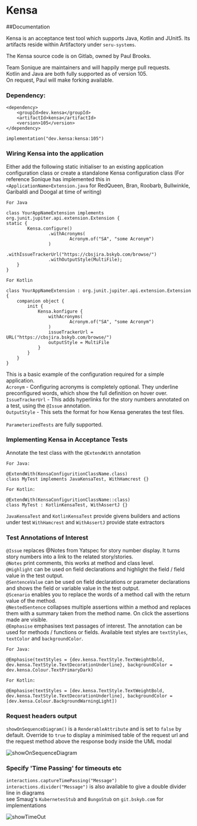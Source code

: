 # Kensa
##Documentation

Kensa is an acceptance test tool which supports Java, Kotlin and JUnit5. Its artifacts reside within Artifactory under `seru-systems`.

The Kensa source code is on Gitlab, owned by Paul Brooks.

Team Sonique are maintainers and will happily merge pull requests.
<br />
Kotlin and Java are both fully supported as of version 105.
<br />
On request, Paul will make forking available.
### Dependency:
```
<dependency>
    <groupId>dev.kensa</groupId>
    <artifactId>kensa</artifactId>
    <version>105</version>
</dependency>
```
```
implementation("dev.kensa:kensa:105")
```

### Wiring Kensa into the application
Either add the following static initialiser to an existing application configuration class or create a standalone Kensa configuration class
(For reference Sonique has implemented this in ```<ApplicationName>Extension.java``` for RedQueen, Bran, Roobarb, Bullwinkle, Garibaldi and Doogal at time of writing)

`For Java`
```
class YourAppNameExtension implements org.junit.jupiter.api.extension.Extension {
static {
        Kensa.configure()
                .withAcronyms(
                        Acronym.of("SA", "some Acronym")
                )
                .withIssueTrackerUrl("https://cbsjira.bskyb.com/browse/")
                .withOutputStyle(MultiFile);
    }
}
```

`For Kotlin`
```
class YourAppNameExtension : org.junit.jupiter.api.extension.Extension {
    companion object {
        init {
            Kensa.konfigure {
                withAcronyms(
                        Acronym.of("SA", "some Acronym")
                )
                issueTrackerUrl = URL("https://cbsjira.bskyb.com/browse/")
                outputStyle = MultiFile
            }
        }
    }
}
```
This is a basic example of the configuration required for a simple application.<br />
```Acronym``` - Configuring acronyms is completely optional. They underline preconfigured words, which show the full definition on hover over.<br />
```IssueTrackerUrl``` - This adds hyperlinks for the story numbers annotated on a test, using the ```@Issue``` annotation.<br />
```OutputStyle``` - This sets the format for how Kensa generates the test files.<br /><br />
```ParameterizedTests``` are fully supported.
### Implementing Kensa in Acceptance Tests

Annotate the test class with the ```@ExtendWith``` annotation

`For Java:`
```
@ExtendWith(KensaConfiguritionClassName.class)
class MyTest implements JavaKensaTest, WithHamcrest {}
```
`For Kotlin:`
```
@ExtendWith(KensaConfiguritionClassName::class)
class MyTest : KotlinKensaTest, WithAssertJ {}
```

`JavaKensaTest` and `KotlinKensaTest` provide givens builders and actions under test
`WithHamcrest` and `WithAssertJ` provide state extractors

### Test Annotations of Interest

```@Issue```    replaces @Notes from Yatspec for story number display. It turns story numbers into a link to the related story/stories.<br />
```@Notes```    print comments, this works at method and class level.<br />
```@Highlight```     can be used on field declarations and highlight the field / field value in the test output.<br />
```@SentenceValue```    can be used on field declarations or parameter declarations and shows the field or variable value in the test output.<br />
```@Scenario```     enables you to replace the words of a method call with the return value of the method.<br />
```@NestedSentence```    collapses multiple assertions within a method and replaces them with a summary taken from the method name. On click the assertions made are visible.<br />
```@Emphasise```    emphasises text passages of interest. The annotation can be used for methods / functions or fields. Available text styles are `textStyles`, `textColor` and `backgroundColor`.<br />

`For Java:`
```
@Emphasise(textStyles = {dev.kensa.TextStyle.TextWeightBold, dev.kensa.TextStyle.TextDecorationUnderline}, backgroundColor = dev.kensa.Colour.TextPrimaryDark)
```
`For Kotlin:`
```
@Emphasise(textStyles = [dev.kensa.TextStyle.TextWeightBold, dev.kensa.TextStyle.TextDecorationUnderline], backgroundColor = [dev.kensa.Colour.BackgroundWarningLight])
```

### Request headers output
```showOnSequenceDiagram()``` is a `RenderableAttribute` and is set to `false` by default. Override to `true` to display a minimised table of the request url and the request method above the response body inside the UML modal

![showOnSequenceDiagram](src/main/resources/showOnSequenceDiagram.png)

### Specify 'Time Passing' for timeouts etc
`interactions.captureTimePassing("Message")`<br />
`interactions.divider("Message")` is also available to give a double divider line in diagrams<br />
see Smaug's `KubernetesStub` and `BungoStub` on `git.bskyb.com` for implementations

![showTimeOut](src/main/resources/showTimeOut.png)
